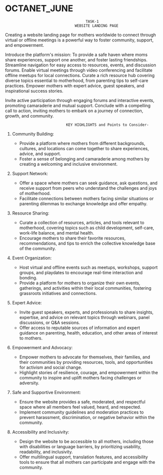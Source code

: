 # OCTANET_JUNE
                                         TASK-1
                                    WEBSITE LANDING PAGE

Creating a website landing page for mothers worldwide to connect through virtual or offline meetings is a powerful way to foster community, support, and empowerment.

 Introduce the platform's mission: To provide a safe haven where moms share experiences, support one another, and foster lasting friendships. Streamline navigation for easy access to resources, events, and discussion forums. Enable virtual meetings through video conferencing and facilitate offline meetups for local connections. Curate a rich resource hub covering diverse topics essential to motherhood, from parenting tips to self-care practices. Empower mothers with expert advice, guest speakers, and inspirational success stories. 

Invite active participation through engaging forums and interactive events, promoting camaraderie and mutual support. Conclude with a compelling call to action, inviting mothers to embark on a journey of connection, growth, and community.

                                KEY HIGHLIGHTS and Points to Consider-

1. Community Building:
   - Provide a platform where mothers from different backgrounds, cultures, and locations can come together to share experiences, advice, and support.
   - Foster a sense of belonging and camaraderie among mothers by creating a welcoming and inclusive environment.

2. Support Network:
   - Offer a space where mothers can seek guidance, ask questions, and receive support from peers who understand the challenges and joys of motherhood.
   - Facilitate connections between mothers facing similar situations or parenting dilemmas to exchange knowledge and offer empathy.

3. Resource Sharing:
   - Curate a collection of resources, articles, and tools relevant to motherhood, covering topics such as child development, self-care, work-life balance, and mental health.
   - Encourage mothers to share their favorite resources, recommendations, and tips to enrich the collective knowledge base of the community.

4. Event Organization:
   - Host virtual and offline events such as meetups, workshops, support groups, and playdates to encourage real-time interaction and bonding.
   - Provide a platform for mothers to organize their own events, gatherings, and activities within their local communities, fostering grassroots initiatives and connections.

5. Expert Advice:
   - Invite guest speakers, experts, and professionals to share insights, expertise, and advice on relevant topics through webinars, panel discussions, or Q&A sessions.
   - Offer access to reputable sources of information and expert guidance on parenting, health, education, and other areas of interest to mothers.

6. Empowerment and Advocacy:
   - Empower mothers to advocate for themselves, their families, and their communities by providing resources, tools, and opportunities for activism and social change.
   - Highlight stories of resilience, courage, and empowerment within the community to inspire and uplift mothers facing challenges or adversity.

7. Safe and Supportive Environment:
   - Ensure the website provides a safe, moderated, and respectful space where all members feel valued, heard, and respected.
   - Implement community guidelines and moderation practices to prevent harassment, discrimination, or negative behavior within the community.

8. Accessibility and Inclusivity:
   - Design the website to be accessible to all mothers, including those with disabilities or language barriers, by prioritizing usability, readability, and inclusivity.
   - Offer multilingual support, translation features, and accessibility tools to ensure that all mothers can participate and engage with the community.
                   
